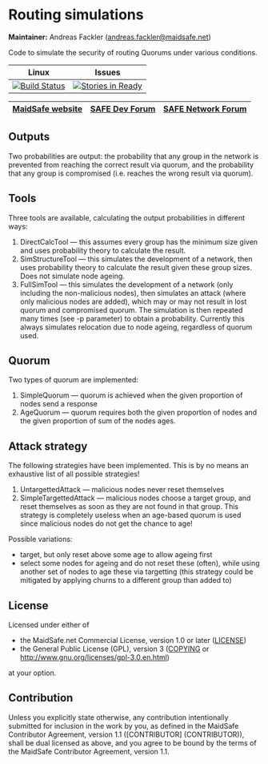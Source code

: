 # Routing simulations

**Maintainer:** Andreas Fackler (andreas.fackler@maidsafe.net)

Code to simulate the security of routing Quorums under various conditions.

|Linux|Issues|
|:---:|:----:|
|[![Build Status](https://travis-ci.org/maidsafe/routing_sims.svg?branch=master)](https://travis-ci.org/maidsafe/routing_sims)|[![Stories in Ready](https://badge.waffle.io/maidsafe/routing_sims.png?label=ready&title=Ready)](https://waffle.io/maidsafe/routing_sims)|

| [MaidSafe website](https://maidsafe.net) | [SAFE Dev Forum](https://forum.safedev.org) | [SAFE Network Forum](https://safenetforum.org) |
|:------:|:-------:|:-------:|

## Outputs

Two probabilities are output: the probability that any group in the network is prevented from
reaching the correct result via quorum, and the probability that any group is compromised (i.e.
reaches the wrong result via quorum).

## Tools

Three tools are available, calculating the output probabilities in different ways:

1.  DirectCalcTool — this assumes every group has the minimum size given and uses probability
    theory to calculate the result.
2.  SimStructureTool — this simulates the development of a network, then uses probability
    theory to calculate the result given these group sizes. Does not simulate node ageing.
3.  FullSimTool — this simulates the development of a network (only including the non-malicious
    nodes), then simulates an attack (where only malicious nodes are added), which may or may
    not result in lost quorum and compromised quorum. The simulation is then repeated
    many times (see -p parameter) to obtain a probability. Currently this always simulates
    relocation due to node ageing, regardless of quorum used.

## Quorum

Two types of quorum are implemented:

1.  SimpleQuorum — quorum is achieved when the given proportion of nodes send a response
2.  AgeQuorum — quorum requires both the given proportion of nodes and the given proportion
    of sum of the nodes ages.

## Attack strategy

The following strategies have been implemented. This is by no means an exhaustive list of all
possible strategies!

1.  UntargettedAttack — malicious nodes never reset themselves
2.  SimpleTargettedAttack — malicious nodes choose a target group, and reset
    themselves as soon as they are not found in that group. This strategy is completely
    useless when an age-based quorum is used since malicious nodes do not get the chance to
    age!

Possible variations:

*   target, but only reset above some age to allow ageing first
*   select some nodes for ageing and do not reset these (often), while using
    another set of nodes to age these via targetting (this strategy could be mitigated
    by applying churns to a different group than added to)


## License

Licensed under either of

* the MaidSafe.net Commercial License, version 1.0 or later ([LICENSE](LICENSE))
* the General Public License (GPL), version 3 ([COPYING](COPYING) or http://www.gnu.org/licenses/gpl-3.0.en.html)

at your option.

## Contribution

Unless you explicitly state otherwise, any contribution intentionally submitted for inclusion in the
work by you, as defined in the MaidSafe Contributor Agreement, version 1.1 ([CONTRIBUTOR]
(CONTRIBUTOR)), shall be dual licensed as above, and you agree to be bound by the terms of the
MaidSafe Contributor Agreement, version 1.1.
